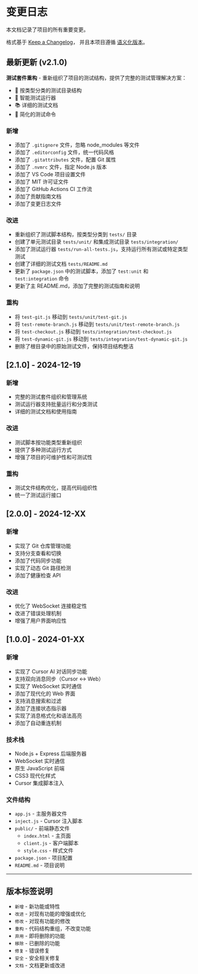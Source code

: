 # 变更日志

本文档记录了项目的所有重要变更。

格式基于 [Keep a Changelog](https://keepachangelog.com/zh-CN/1.0.0/)，
并且本项目遵循 [语义化版本](https://semver.org/lang/zh-CN/)。

## 最新更新 (v2.1.0)

**测试套件重构** - 重新组织了项目的测试结构，提供了完整的测试管理解决方案：
- 🧪 按类型分类的测试目录结构
- 🚀 智能测试运行器
- 📚 详细的测试文档
- 🔧 简化的测试命令


### 新增
- 添加了 `.gitignore` 文件，忽略 node_modules 等文件
- 添加了 `.editorconfig` 文件，统一代码风格
- 添加了 `.gitattributes` 文件，配置 Git 属性
- 添加了 `.nvmrc` 文件，指定 Node.js 版本
- 添加了 VS Code 项目设置文件
- 添加了 MIT 许可证文件
- 添加了 GitHub Actions CI 工作流
- 添加了贡献指南文档
- 添加了变更日志文件

### 改进
- 重新组织了测试脚本结构，按类型分类到 `tests/` 目录
- 创建了单元测试目录 `tests/unit/` 和集成测试目录 `tests/integration/`
- 添加了测试运行器 `tests/run-all-tests.js`，支持运行所有测试或特定类型测试
- 创建了详细的测试文档 `tests/README.md`
- 更新了 `package.json` 中的测试脚本，添加了 `test:unit` 和 `test:integration` 命令
- 更新了主 README.md，添加了完整的测试指南和说明

### 重构
- 将 `test-git.js` 移动到 `tests/unit/test-git.js`
- 将 `test-remote-branch.js` 移动到 `tests/unit/test-remote-branch.js`
- 将 `test-checkout.js` 移动到 `tests/integration/test-checkout.js`
- 将 `test-dynamic-git.js` 移动到 `tests/integration/test-dynamic-git.js`
- 删除了根目录中的原始测试文件，保持项目结构整洁

## [2.1.0] - 2024-12-19

### 新增
- 完整的测试套件组织和管理系统
- 测试运行器支持批量运行和分类测试
- 详细的测试文档和使用指南

### 改进
- 测试脚本按功能类型重新组织
- 提供了多种测试运行方式
- 增强了项目的可维护性和可测试性

### 重构
- 测试文件结构优化，提高代码组织性
- 统一了测试运行接口

## [2.0.0] - 2024-12-XX

### 新增
- 实现了 Git 仓库管理功能
- 支持分支查看和切换
- 添加了代码同步功能
- 实现了动态 Git 路径检测
- 添加了健康检查 API

### 改进
- 优化了 WebSocket 连接稳定性
- 改进了错误处理机制
- 增强了用户界面响应性

## [1.0.0] - 2024-01-XX

### 新增
- 实现了 Cursor AI 对话同步功能
- 支持双向消息同步（Cursor ↔ Web）
- 实现了 WebSocket 实时通信
- 添加了现代化的 Web 界面
- 支持消息搜索和过滤
- 添加了连接状态指示器
- 实现了消息格式化和语法高亮
- 添加了自动重连机制

### 技术栈
- Node.js + Express 后端服务器
- WebSocket 实时通信
- 原生 JavaScript 前端
- CSS3 现代化样式
- Cursor 集成脚本注入

### 文件结构
- `app.js` - 主服务器文件
- `inject.js` - Cursor 注入脚本
- `public/` - 前端静态文件
  - `index.html` - 主页面
  - `client.js` - 客户端脚本
  - `style.css` - 样式文件
- `package.json` - 项目配置
- `README.md` - 项目说明

---

## 版本标签说明

- `新增` - 新功能或特性
- `改进` - 对现有功能的增强或优化
- `修改` - 对现有功能的修改
- `重构` - 代码结构重组，不改变功能
- `弃用` - 即将删除的功能
- `移除` - 已删除的功能
- `修复` - 错误修复
- `安全` - 安全相关修复
- `文档` - 文档更新或改进
